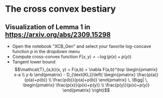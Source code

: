 # The cross convex bestiary

## Visualization of Lemma 1 in https://arxiv.org/abs/2309.15298
* Open the notebook "XCB_Gen" and select your favorite log-concave function $p$ in the dropdown menu
* Compute cross-convex function $F(x,y)=-\log(p(x)+p(y))$ 
* Tangent lower bound $$\mathcal{T}_{a,b}(x, y) = F(a,b) + \nabla F(a,b)^\top \begin{pmatrix} x-a \\ y-b \end{pmatrix} - D_{\text{KL}}\left( \begin{pmatrix} \frac{p(a)}{p(a)+p(b)} \\ \frac{p(b)}{p(a)+p(b)} \end{pmatrix} \, \Bigg| \, \begin{pmatrix} \frac{p(x)}{p(x)+p(y)} \\ \frac{p(y)}{p(x)+p(y)} \end{pmatrix} \right)$$
